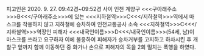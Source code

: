 피고인은 2020. 9. 27. 09:42경~09:52경 사이 인천 계양구 <<<구아래주소>>>B<<</구아래주소>>>에 있는 <<<지하철역>>>C<<</지하철역>>>역에서 마스크를 착용하지 않고 지하철에 승차하여 인천교통공사 소속 <<<지하철역>>>C<<</지하철역>>>역장인 피해자 <<<내국인이름>>>D<<</내국인이름>>>(54세, 남)이 마스크를 쓰라고 요구하자 이에 불응하여 피해자가 승차거부를 고지하고 하차시킨 후 개찰구 앞까지 함께 이동하던 중 화가나 손으로 피해자의 목을 2회 밀치는 폭행을 하였다.